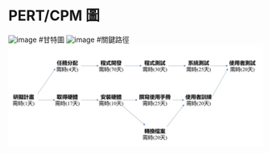 # PERT/CPM 圖
![image](https://user-images.githubusercontent.com/101780494/193764263-eee1b5c3-2264-44fb-bf89-abc7de4215f3.png)
#甘特圖
![image](https://user-images.githubusercontent.com/101780494/193777245-e1785a5d-ce22-44bf-a006-d098fb3ba137.png)
#關鍵路徑
![path](path.jpg)
